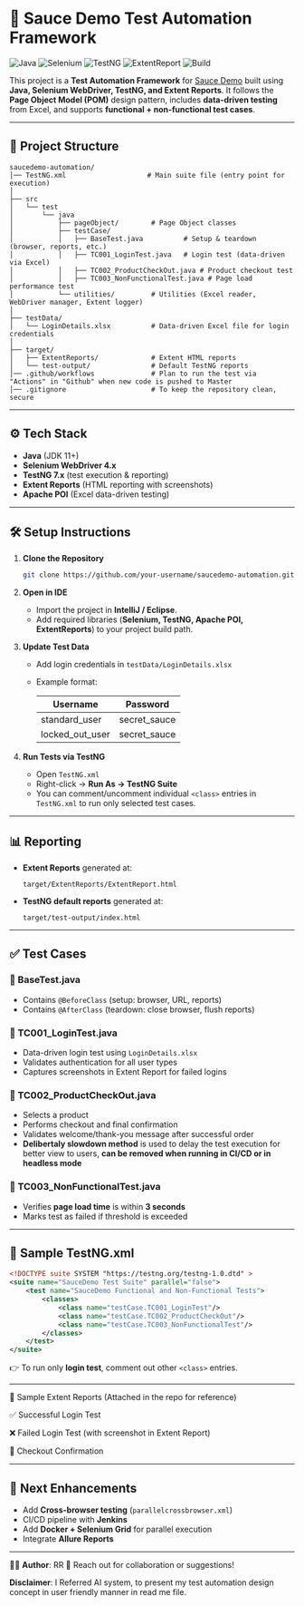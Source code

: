 # 🚀 Sauce Demo Test Automation Framework

![Java](https://img.shields.io/badge/Java-11%2B-blue)
![Selenium](https://img.shields.io/badge/Selenium-4.x-brightgreen)
![TestNG](https://img.shields.io/badge/TestNG-7.x-orange)
![ExtentReport](https://img.shields.io/badge/Reporting-Extent-lightgrey)
![Build](https://img.shields.io/badge/Build-Passing-success)

This project is a **Test Automation Framework** for [Sauce Demo](https://www.saucedemo.com/) built using **Java, Selenium WebDriver, TestNG, and Extent Reports**.
It follows the **Page Object Model (POM)** design pattern, includes **data-driven testing** from Excel, and supports **functional + non-functional test cases**.

---

## 📂 Project Structure

```
saucedemo-automation/
│── TestNG.xml                    # Main suite file (entry point for execution)
│
├── src
│   └── test
│       └── java
│           ├── pageObject/        # Page Object classes
│           ├── testCase/          
│           │   ├── BaseTest.java          # Setup & teardown (browser, reports, etc.)
│           │   ├── TC001_LoginTest.java   # Login test (data-driven via Excel)
│           │   ├── TC002_ProductCheckOut.java # Product checkout test
│           │   ├── TC003_NonFunctionalTest.java # Page load performance test
│           └── utilities/         # Utilities (Excel reader, WebDriver manager, Extent logger)
│
├── testData/
│   └── LoginDetails.xlsx          # Data-driven Excel file for login credentials
│
├── target/
│   ├── ExtentReports/             # Extent HTML reports
│   └── test-output/               # Default TestNG reports
│── .github/workflows              # Plan to run the test via "Actions" in "Github" when new code is pushed to Master     
│── .gitignore                     # To keep the repository clean, secure
```

---

## ⚙️ Tech Stack

* **Java** (JDK 11+)
* **Selenium WebDriver 4.x**
* **TestNG 7.x** (test execution & reporting)
* **Extent Reports** (HTML reporting with screenshots)
* **Apache POI** (Excel data-driven testing)

---

## 🛠️ Setup Instructions

1. **Clone the Repository**

   ```bash
   git clone https://github.com/your-username/saucedemo-automation.git
   
   ```

2. **Open in IDE**

   * Import the project in **IntelliJ / Eclipse**.
   * Add required libraries (**Selenium, TestNG, Apache POI, ExtentReports**) to your project build path.

3. **Update Test Data**

   * Add login credentials in `testData/LoginDetails.xlsx`
   * Example format:

     | Username          | Password      |
     | ----------------- | ------------- |
     | standard\_user    | secret\_sauce |
     | locked\_out\_user | secret\_sauce |

4. **Run Tests via TestNG**

   * Open `TestNG.xml`
   * Right-click → **Run As → TestNG Suite**
   * You can comment/uncomment individual `<class>` entries in `TestNG.xml` to run only selected test cases.

---

## 📊 Reporting

* **Extent Reports** generated at:

  ```
  target/ExtentReports/ExtentReport.html
  ```
* **TestNG default reports** generated at:

  ```
  target/test-output/index.html
  ```

---

## ✅ Test Cases

### 🔹 BaseTest.java

* Contains `@BeforeClass` (setup: browser, URL, reports)
* Contains `@AfterClass` (teardown: close browser, flush reports)

### 🔹 TC001\_LoginTest.java

* Data-driven login test using `LoginDetails.xlsx`
* Validates authentication for all user types
* Captures screenshots in Extent Report for failed logins

### 🔹 TC002\_ProductCheckOut.java

* Selects a product
* Performs checkout and final confirmation
* Validates welcome/thank-you message after successful order
* **Delibertaly slowdown method** is used to delay the test execution for better view to users, **can be removed when running in CI/CD or in headless mode**

### 🔹 TC003\_NonFunctionalTest.java

* Verifies **page load time** is within **3 seconds**
* Marks test as failed if threshold is exceeded

---

## 🔧 Sample TestNG.xml

```xml
<!DOCTYPE suite SYSTEM "https://testng.org/testng-1.0.dtd" >
<suite name="SauceDemo Test Suite" parallel="false">
    <test name="SauceDemo Functional and Non-Functional Tests">
        <classes>
            <class name="testCase.TC001_LoginTest"/>
            <class name="testCase.TC002_ProductCheckOut"/>
            <class name="testCase.TC003_NonFunctionalTest"/>
        </classes>
    </test>
</suite>
```

👉 To run only **login test**, comment out other `<class>` entries.

---
📸 Sample Extent Reports (Attached in the repo for reference)

✅ Successful Login Test

❌ Failed Login Test (with screenshot in Extent Report)

🛒 Checkout Confirmation

---
## 📌 Next Enhancements

* Add **Cross-browser testing** (`parallelcrossbrowser.xml`)
* CI/CD pipeline with **Jenkins**
* Add **Docker + Selenium Grid** for parallel execution
* Integrate **Allure Reports**

---

👨‍💻 **Author**: RR 
📧 Reach out for collaboration or suggestions!



**Disclaimer**: I Referred AI system, to present my test automation design concept in user friendly manner in read me file. 


